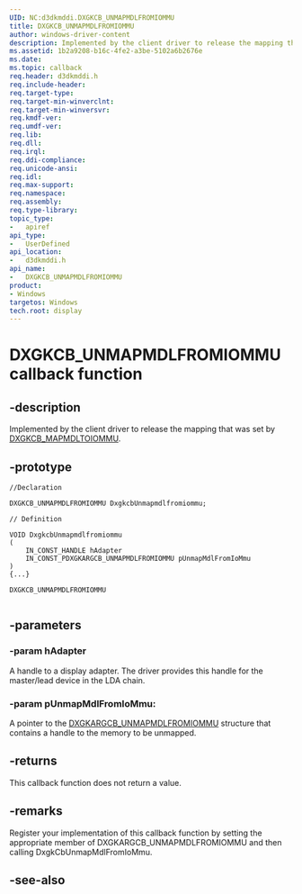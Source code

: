 ```yaml
---
UID: NC:d3dkmddi.DXGKCB_UNMAPMDLFROMIOMMU
title: DXGKCB_UNMAPMDLFROMIOMMU
author: windows-driver-content
description: Implemented by the client driver to release the mapping that was set by DXGKCB_MAPMDLTOIOMMU.
ms.assetid: 1b2a9208-b16c-4fe2-a3be-5102a6b2676e
ms.date:
ms.topic: callback
req.header: d3dkmddi.h
req.include-header:
req.target-type:
req.target-min-winverclnt:
req.target-min-winversvr:
req.kmdf-ver:
req.umdf-ver:
req.lib:
req.dll:
req.irql:
req.ddi-compliance:
req.unicode-ansi:
req.idl:
req.max-support:
req.namespace:
req.assembly:
req.type-library:
topic_type:
-	apiref
api_type:
-	UserDefined
api_location:
-	d3dkmddi.h
api_name:
-	DXGKCB_UNMAPMDLFROMIOMMU
product: 
- Windows
targetos: Windows
tech.root: display
---
```


# DXGKCB_UNMAPMDLFROMIOMMU callback function

## -description

Implemented by the client driver to release the mapping that was set by [DXGKCB_MAPMDLTOIOMMU](nc-d3dkmddi-dxgkcb_mapmdltoiommu.md).

## -prototype

```
//Declaration

DXGKCB_UNMAPMDLFROMIOMMU DxgkcbUnmapmdlfromiommu;

// Definition

VOID DxgkcbUnmapmdlfromiommu
(
	IN_CONST_HANDLE hAdapter
	IN_CONST_PDXGKARGCB_UNMAPMDLFROMIOMMU pUnmapMdlFromIoMmu
)
{...}

DXGKCB_UNMAPMDLFROMIOMMU


```

## -parameters

### -param hAdapter

A handle to a display adapter. The driver provides this handle for the master/lead device in the LDA chain.

### -param pUnmapMdlFromIoMmu:

A pointer to the [DXGKARGCB_UNMAPMDLFROMIOMMU](ns-d3dkmddi-_dxgkargcb_unmapmdlfromiommu.md) structure that contains a handle to the memory to be unmapped.

## -returns

This callback function does not return a value.

## -remarks

Register your implementation of this callback function by setting the appropriate member of DXGKARGCB_UNMAPMDLFROMIOMMU and then calling DxgkCbUnmapMdlFromIoMmu.


## -see-also
